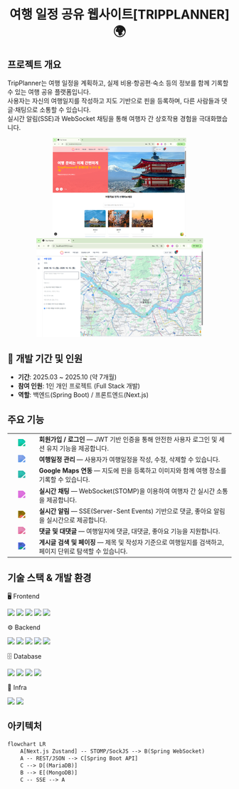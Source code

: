 <div align="center">
  <h1>여행 일정 공유 웹사이트[TRIPPLANNER]🌍</h1>
</div>

## 프로젝트 개요

TripPlanner는 여행 일정을 계획하고, 실제 비용·항공편·숙소 등의 정보를 함께 기록할 수 있는 여행 공유 플랫폼입니다.  
사용자는 자신의 여행일지를 작성하고 지도 기반으로 핀을 등록하며, 다른 사람들과 댓글·채팅으로 소통할 수 있습니다.  
실시간 알림(SSE)과 WebSocket 채팅을 통해 여행자 간 상호작용 경험을 극대화했습니다.




<div align="center">
  <img src="./images/main.png" width="300" alt="시작 화면" />
  <img src="./images/info.png" width="375" alt="사용자 정보 화면" />
</div>

## 📆 개발 기간 및 인원

- **기간**: 2025.03 ~ 2025.10 (약 7개월)
- **참여 인원**: 1인 개인 프로젝트 (Full Stack 개발)
- **역할**: 백엔드(Spring Boot) / 프론트엔드(Next.js)


## 주요 기능

<table> <tr> <td width="50" align="center"> <img src="https://cdn.jsdelivr.net/gh/lucide-icons/lucide/icons/user-check.svg" width="22" style="filter: invert(36%) sepia(98%) saturate(623%) hue-rotate(120deg) brightness(92%) contrast(88%);" /> </td> <td><b>회원가입 / 로그인</b> — JWT 기반 인증을 통해 안전한 사용자 로그인 및 세션 유지 기능을 제공합니다.</td> </tr> <tr> <td align="center"> <img src="https://cdn.jsdelivr.net/gh/lucide-icons/lucide/icons/plane.svg" width="22" style="filter: invert(36%) sepia(98%) saturate(623%) hue-rotate(190deg) brightness(95%) contrast(90%);" /> </td> <td><b>여행일정 관리</b> — 사용자가 여행일정을 작성, 수정, 삭제할 수 있습니다.</td> </tr> <tr> <td align="center"> <img src="https://cdn.jsdelivr.net/gh/lucide-icons/lucide/icons/map-pin.svg" width="22" style="filter: invert(41%) sepia(93%) saturate(347%) hue-rotate(125deg) brightness(95%) contrast(85%);" /> </td> <td><b>Google Maps 연동</b> — 지도에 핀을 등록하고 이미지와 함께 여행 장소를 기록할 수 있습니다.</td> </tr> <tr> <td align="center"> <img src="https://cdn.jsdelivr.net/gh/lucide-icons/lucide/icons/message-circle.svg" width="22" style="filter: invert(40%) sepia(92%) saturate(548%) hue-rotate(240deg) brightness(90%) contrast(92%);" /> </td> <td><b>실시간 채팅</b> — WebSocket(STOMP)을 이용하여 여행자 간 실시간 소통을 제공합니다.</td> </tr> <tr> <td align="center"> <img src="https://cdn.jsdelivr.net/gh/lucide-icons/lucide/icons/bell.svg" width="22" style="filter: invert(68%) sepia(50%) saturate(830%) hue-rotate(15deg) brightness(98%) contrast(92%);" /> </td> <td><b>실시간 알림</b> — SSE(Server-Sent Events) 기반으로 댓글, 좋아요 알림을 실시간으로 제공합니다.</td> </tr> <tr> <td align="center"> <img src="https://cdn.jsdelivr.net/gh/lucide-icons/lucide/icons/message-square.svg" width="22" style="filter: invert(28%) sepia(90%) saturate(380%) hue-rotate(290deg) brightness(94%) contrast(90%);" /> </td> <td><b>댓글 및 대댓글</b> — 여행일지에 댓글, 대댓글, 좋아요 기능을 지원합니다.</td> </tr> <tr> <td align="center"> <img src="https://cdn.jsdelivr.net/gh/lucide-icons/lucide/icons/search.svg" width="22" style="filter: invert(70%) sepia(45%) saturate(830%) hue-rotate(195deg) brightness(98%) contrast(90%);" /> </td> <td><b>게시글 검색 및 페이징</b> — 제목 및 작성자 기준으로 여행일지를 검색하고, 페이지 단위로 탐색할 수 있습니다.</td> </tr> </table>


## 기술 스택 & 개발 환경

<div>
🖥️ Frontend
<p> <img src="https://img.shields.io/badge/Next.js-000000?style=flat-square&logo=nextdotjs&logoColor=white"/> <img src="https://img.shields.io/badge/TypeScript-3178C6?style=flat-square&logo=typescript&logoColor=white"/> <img src="https://img.shields.io/badge/Zustand-764ABC?style=flat-square&logo=react&logoColor=white"/> <img src="https://img.shields.io/badge/TailwindCSS-06B6D4?style=flat-square&logo=tailwindcss&logoColor=white"/> <img src="https://img.shields.io/badge/Visual%20Studio%20Code-007ACC?style=flat-square&logo=visualstudiocode&logoColor=white"/> </p>
⚙️ Backend
<p> <img src="https://img.shields.io/badge/Spring%20Boot-6DB33F?style=flat-square&logo=springboot&logoColor=white"/> <img src="https://img.shields.io/badge/WebSocket(STOMP)-4B32C3?style=flat-square&logo=stomp&logoColor=white"/> <img src="https://img.shields.io/badge/Spring%20Data%20JPA-59666C?style=flat-square&logo=spring&logoColor=white"/> <img src="https://img.shields.io/badge/WebFlux-6DB33F?style=flat-square&logo=spring&logoColor=white"/> <img src="https://img.shields.io/badge/IntelliJ%20IDEA-000000?style=flat-square&logo=intellijidea&logoColor=white"/> </p>
🗄️ Database
<p> <img src="https://img.shields.io/badge/MariaDB-003545?style=flat-square&logo=mariadb&logoColor=white"/> <img src="https://img.shields.io/badge/MongoDB-47A248?style=flat-square&logo=mongodb&logoColor=white"/> <img src="https://img.shields.io/badge/DBeaver-372923?style=flat-square&logo=dbeaver&logoColor=white"/> <img src="https://img.shields.io/badge/MongoDB%20Compass-47A248?style=flat-square&logo=mongodb&logoColor=white"/> </p>
🧰 Infra
<p> <img src="https://img.shields.io/badge/Git-F05032?style=flat-square&logo=git&logoColor=white"/> <img src="https://img.shields.io/badge/GitHub-181717?style=flat-square&logo=github&logoColor=white"/> </p> </div>


## 아키텍처

```mermaid
flowchart LR
    A[Next.js Zustand] -- STOMP/SockJS --> B(Spring WebSocket)
    A -- REST/JSON --> C[Spring Boot API]
    C --> D[(MariaDB)]
    B --> E[(MongoDB)]
    C -- SSE --> A
```

